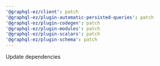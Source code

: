 ```yaml
---
'@graphql-ez/client': patch
'@graphql-ez/plugin-automatic-persisted-queries': patch
'@graphql-ez/plugin-codegen': patch
'@graphql-ez/plugin-modules': patch
'@graphql-ez/plugin-scalars': patch
'@graphql-ez/plugin-schema': patch
---
```


Update dependencies
